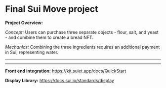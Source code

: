 # Final Sui Move project


**Project Overview:**

*Concept:* Users can purchase three separate objects - flour, salt, and yeast - and combine them to create a bread NFT.

*Mechanics:* Combining the three ingredients requires an additional payment in Sui, representing water.

---

---

**Front end integration:**
https://kit.suiet.app/docs/QuickStart

**Display Library:**
https://docs.sui.io/standards/display